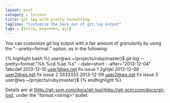 ```yaml
---
layout: post
category : lessons
title: git log with pretty formatting
tagline: "Customize the heck out of git log output"
tags : [intro, beginner, git]
---
```


You can customize git log output with a fair amount of granularity by using the "--pretty=format:" option, as in the following: 

{% highlight bash %}
  user@ws ~/projects/ruby(master)$ git log --pretty=format:"%h %cd %ae  %s" --date=short --after="2013-12-04"
  1abcdef 2013-12-10 user1@ws.net  fix issue 1
  2ghijkl 2013-12-09 user2@ws.net  fix issue 2
  3333333 2013-12-09 user2@ws.net  fix issue 3
  user@ws ~/projects/ruby(master)$
{% endhighlight %}

Details are at [http://git-scm.com/docs/git-log](http://git-scm.com/docs/git-log), under the "format:\<string\>" bullet.
